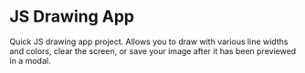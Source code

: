 # JS Drawing App
Quick JS drawing app project. Allows you to draw with various line widths and colors, clear the screen, or save your image after it has been previewed in a modal. 
